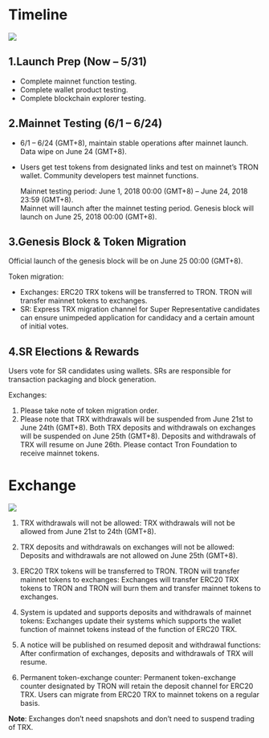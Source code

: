 # Timeline

![](https://raw.githubusercontent.com/ybhgenius/Documentation/master/images/Gudiance_After_TRON_Mainnet_Launch/Timeline.png)

## 1.Launch Prep (Now – 5/31)

+ Complete mainnet function testing.
+ Complete wallet product testing.
+ Complete blockchain explorer testing.

## 2.Mainnet Testing (6/1 – 6/24)

+ 6/1 – 6/24 (GMT+8), maintain stable operations after mainnet launch. Data wipe on June 24 (GMT+8).
+ Users get test tokens from designated links and test on mainnet’s TRON wallet. Community developers test mainnet functions.

    Mainnet testing period: June 1, 2018 00:00 (GMT+8) – June 24, 2018 23:59 (GMT+8).  
    Mainnet will launch after the mainnet testing period. Genesis block will launch on June 25, 2018 00:00 (GMT+8).

## 3.Genesis Block & Token Migration

Official launch of the genesis block will be on June 25 00:00 (GMT+8).  

Token migration:
+ Exchanges: ERC20 TRX tokens will be transferred to TRON. TRON will transfer mainnet tokens to exchanges.
+ SR: Express TRX migration channel for Super Representative candidates can ensure unimpeded application for candidacy and a certain amount of initial votes.

## 4.SR Elections & Rewards

Users vote for SR candidates using wallets. SRs are responsible for transaction packaging and block generation.

Exchanges:
1.	Please take note of token migration order. 
2.	Please note that TRX withdrawals will be suspended from June 21st to June 24th (GMT+8). Both TRX deposits and withdrawals on exchanges will be suspended on June 25th (GMT+8). Deposits and withdrawals of TRX will resume on June 26th. 
Please contact Tron Foundation to receive mainnet tokens.

# Exchange

![](https://raw.githubusercontent.com/ybhgenius/Documentation/master/images/Gudiance_After_TRON_Mainnet_Launch/Gudiance_for_exchange.png)

1.	TRX withdrawals will not be allowed:
TRX withdrawals will not be allowed from June 21st to 24th (GMT+8). 

2.	TRX deposits and withdrawals on exchanges will not be allowed:
Deposits and withdrawals are not allowed on June 25th (GMT+8). 

3.	ERC20 TRX tokens will be transferred to TRON. TRON will transfer mainnet tokens to exchanges:
Exchanges will transfer ERC20 TRX tokens to TRON and TRON will burn them and transfer mainnet tokens to exchanges. 

4.	System is updated and supports deposits and withdrawals of mainnet tokens:
Exchanges update their systems which supports the wallet function of mainnet tokens instead of the function of ERC20 TRX. 

5.	A notice will be published on resumed deposit and withdrawal functions:
After confirmation of exchanges, deposits and withdrawals of TRX will resume. 

6.	Permanent token-exchange counter: 
Permanent token-exchange counter designated by TRON will retain the deposit channel for ERC20 TRX. Users can migrate from ERC20 TRX to mainnet tokens on a regular basis. 

**Note**: Exchanges don’t need snapshots and don’t need to suspend trading of TRX. 


